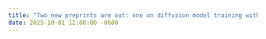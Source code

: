 ```yaml
---
title: "Two new preprints are out: one on diffusion model training with <a href=\"https://arxiv.org/abs/2509.21565\" target=\"_blank\">LSEP</a>) and another on inverse problem solving with consistency models, <a href=\"https://arxiv.org/abs/2509.22736\" target=\"_blank\">PnP-CM</a>."
date: 2025-10-01 12:00:00 -0600
---
```

